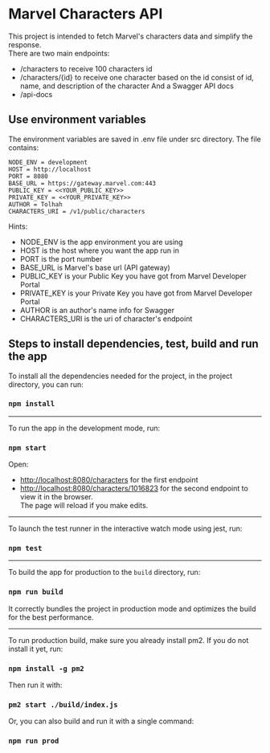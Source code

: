 # Marvel Characters API

This project is intended to fetch Marvel's characters data and simplify the response. </br >
There are two main endpoints:</br >
- /characters to receive 100 characters id
- /characters/{id} to receive one character based on the id consist of id, name, and description of the character
And a Swagger API docs
- /api-docs

## Use environment variables
The environment variables are saved in .env file under src directory. The file contains:
```
NODE_ENV = development
HOST = http://localhost
PORT = 8080
BASE_URL = https://gateway.marvel.com:443
PUBLIC_KEY = <<YOUR_PUBLIC_KEY>>
PRIVATE_KEY = <<YOUR_PRIVATE_KEY>>
AUTHOR = Tolhah
CHARACTERS_URI = /v1/public/characters
```

Hints:
- NODE_ENV is the app environment you are using
- HOST is the host where you want the app run in
- PORT is the port number
- BASE_URL is Marvel's base url (API gateway)
- PUBLIC_KEY is your Public Key you have got from Marvel Developer Portal
- PRIVATE_KEY is your Private Key you have got from Marvel Developer Portal
- AUTHOR is an author's name info for Swagger
- CHARACTERS_URI is the uri of character's endpoint

## Steps to install dependencies, test, build and run the app

To install all the dependencies needed for the project, in the project directory, you can run:
### `npm install`
<hr />

To run the app in the development mode, run:
### `npm start`
Open:
- [http://localhost:8080/characters](http://localhost:8080/characters) for the first endpoint
- [http://localhost:8080/characters/1016823](http://localhost:8080/characters/1016823) for the second endpoint
to view it in the browser. <br />
The page will reload if you make edits.
<hr />

To launch the test runner in the interactive watch mode using jest, run:
### `npm test`
<hr />

To build the app for production to the `build` directory, run:
### `npm run build`
It correctly bundles the project in production mode and optimizes the build for the best performance.
<hr />

To run production build, make sure you already install pm2. If you do not install it yet, run:
### `npm install -g pm2`

Then run it with:
### `pm2 start ./build/index.js`

Or, you can also build and run it with a single command:
### `npm run prod`
